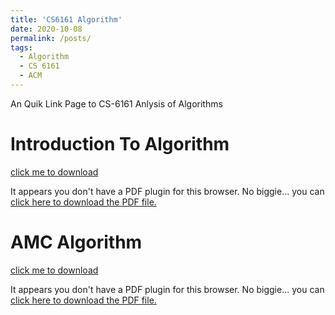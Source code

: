 ```yaml
---
title: 'CS6161 Algorithm'
date: 2020-10-08
permalink: /posts/
tags:
  - Algorithm
  - CS 6161
  - ACM
---
```

An Quik Link Page to CS-6161 Anlysis of Algorithms


# Introduction To Algorithm 
[click me to download](https://edutechlearners.com/download/Introduction_to_algorithms-3rd%20Edition.pdf)
<object data="https://edutechlearners.com/download/Introduction_to_algorithms-3rd%20Edition.pdf" type="application/pdf" width="100%" height="100%">

  <p>It appears you don't have a PDF plugin for this browser.
  No biggie... you can <a href="https://edutechlearners.com/download/Introduction_to_algorithms-3rd%20Edition.pdf">click here to
  download the PDF file.</a></p>
</object>

# AMC Algorithm 
[click me to download](../files/algorithm/acm_book.pdf)
<object data="../files/algorithm/acm_book.pdf" type="application/pdf" width="100%" height="100%">

  <p>It appears you don't have a PDF plugin for this browser.
  No biggie... you can <a href="../files/algorithm/acm_book.pdf">click here to
  download the PDF file.</a></p>
</object>

